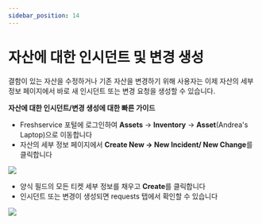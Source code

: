 ```yaml
---
sidebar_position: 14
---
```


# 자산에 대한 인시던트 및 변경 생성

결함이 있는 자산을 수정하거나 기존 자산을 변경하기 위해 사용자는 이제 자산의 세부 정보 페이지에서 바로 새 인시던트 또는 변경 요청을 생성할 수 있습니다.

**자산에 대한 인시던트/변경 생성에 대한 빠른 가이드**

- Freshservice 포털에 로그인하여 **Assets** -> **Inventory** -> **Asset**(Andrea's Laptop)으로 이동합니다
- 자산의 세부 정보 페이지에서 **Create New -> New Incident/ New Change**를 클릭합니다

<img src="https://s3.amazonaws.com/cdn.freshdesk.com/data/helpdesk/attachments/production/50000407016/original/zjP97yzPL8u7eePViVxO7XN9K9MrQPz1bw.png?1574130140"  className="fr-fil fr-dib" data-attachment="[object Object]" data-id="50000407016" />

- 양식 필드의 모든 티켓 세부 정보를 채우고 **Create**를 클릭합니다
- 인시던트 또는 변경이 생성되면 requests 탭에서 확인할 수 있습니다

<img src="https://s3.amazonaws.com/cdn.freshdesk.com/data/helpdesk/attachments/production/50000407013/original/2mR-58DrrH_sqcbvCWc1T_bp7GrvqF-EnA.png?1574130111"  className="fr-fil fr-dib" data-attachment="[object Object]" data-id="50000407013" />
